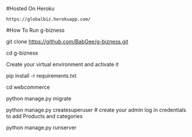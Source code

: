 
#Hosted On Heroku

    https://globalbiz.herokuapp.com/

#How To Run g-bizness

git clone https://github.com/BabGee/g-bizness.git

cd g-bizness

Create your virtual environment and activate it

pip install -r requirements.txt

cd webcommerce

python manage.py migrate

python manage.py createsuperuser # create your admin log in credentials to add Products and categories

python manage.py runserver

